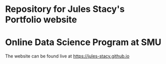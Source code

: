 # Repository for Jules Stacy's Portfolio website
# Online Data Science Program at SMU 

The website can be found live at https://jules-stacy.github.io